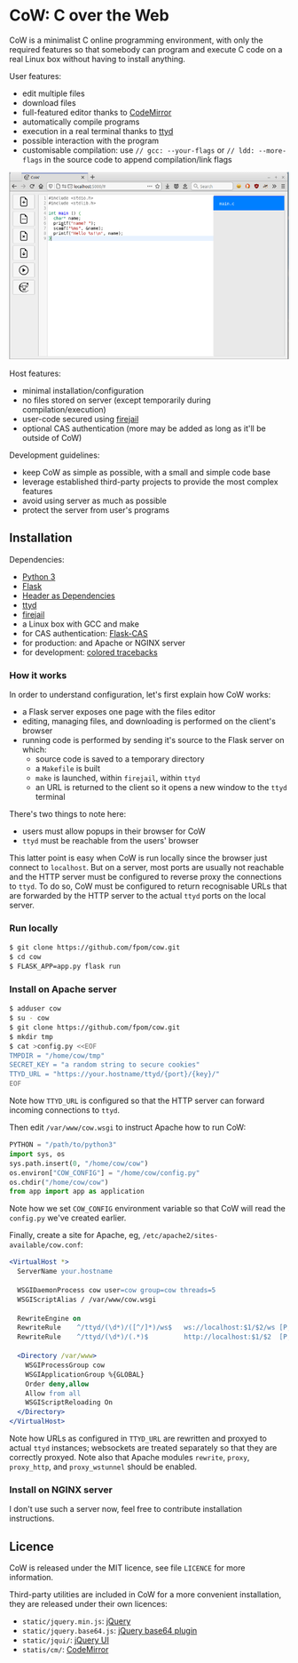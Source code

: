 # CoW: C over the Web

CoW is a minimalist C online programming environment, with only the required features so that somebody can program and execute C code on a real Linux box without having to install anything.

User features:

 - edit multiple files
 - download files
 - full-featured editor thanks to [CodeMirror](http://codemirror.net)
 - automatically compile programs
 - execution in a real terminal thanks to [ttyd](http://github.com/tsl0922/ttyd)
 - possible interaction with the program
 - customisable compilation: use `// gcc: --your-flags` or `// ldd: --more-flags` 
   in the source code to append compilation/link flags

![CoW in action](https://raw.githubusercontent.com/fpom/cow/main/misc/demo.gif)

Host features:

 - minimal installation/configuration
 - no files stored on server (except temporarily during compilation/execution)
 - user-code secured using [firejail](http://firejail.wordpress.com)
 - optional CAS authentication (more may be added as long as it'll be outside of CoW)

Development guidelines:

 - keep CoW as simple as possible, with a small and simple code base
 - leverage established third-party projects to provide the most complex features
 - avoid using server as much as possible
 - protect the server from user's programs

## Installation

Dependencies:

 - [Python 3](http://python.org)
 - [Flask](http://flask.palletsprojects.com)
 - [Header as Dependencies](http://pypi.org/project/Headers-as-Dependencies)
 - [ttyd](http://github.com/tsl0922/ttyd)
 - [firejail](http://firejail.wordpress.com)
 - a Linux box with GCC and make
 - for CAS authentication: [Flask-CAS](http://pypi.org/project/Flask-CAS)
 - for production: and Apache or NGINX server
 - for development: [colored tracebacks](http://pypi.org/project/colored-traceback)

### How it works

In order to understand configuration, let's first explain how CoW works:

 - a Flask server exposes one page with the files editor
 - editing, managing files, and downloading is performed on the client's browser
 - running code is performed by sending it's source to the Flask server on which:
   - source code is saved to a temporary directory
   - a `Makefile` is built
   - `make` is launched, within `firejail`, within `ttyd`
   - an URL is returned to the client so it opens a new window to the `ttyd` terminal

There's two things to note here:

 - users must allow popups in their browser for CoW
 - `ttyd` must be reachable from the users' browser

This latter point is easy when CoW is run locally since the browser just connect to `localhost`.
But on a server, most ports are usually not reachable and the HTTP server must be configured to reverse proxy the connections to `ttyd`.
To do so, CoW must be configured to return recognisable URLs that are forwarded by the HTTP server to the actual `ttyd` ports on the local server.

### Run locally

```sh
$ git clone https://github.com/fpom/cow.git
$ cd cow
$ FLASK_APP=app.py flask run
```

### Install on Apache server

```sh
$ adduser cow
$ su - cow
$ git clone https://github.com/fpom/cow.git
$ mkdir tmp
$ cat >config.py <<EOF
TMPDIR = "/home/cow/tmp"
SECRET_KEY = "a random string to secure cookies"
TTYD_URL = "https://your.hostname/ttyd/{port}/{key}/"
EOF
```

Note how `TTYD_URL` is configured so that the HTTP server can forward incoming connections to `ttyd`.

Then edit `/var/www/cow.wsgi` to instruct Apache how to run CoW:

```python
PYTHON = "/path/to/python3"
import sys, os
sys.path.insert(0, "/home/cow/cow")
os.environ["COW_CONFIG"] = "/home/cow/config.py"
os.chdir("/home/cow/cow")
from app import app as application
```

Note how we set `COW_CONFIG` environment variable so that CoW will read the `config.py` we've created earlier.

Finally, create a site for Apache, eg, `/etc/apache2/sites-available/cow.conf`:

```apache
<VirtualHost *>
  ServerName your.hostname

  WSGIDaemonProcess cow user=cow group=cow threads=5
  WSGIScriptAlias / /var/www/cow.wsgi

  RewriteEngine on
  RewriteRule    ^/ttyd/(\d*)/([^/]*)/ws$   ws://localhost:$1/$2/ws [P,L]
  RewriteRule    ^/ttyd/(\d*)/(.*)$         http://localhost:$1/$2  [P,L]
      
  <Directory /var/www>
    WSGIProcessGroup cow
    WSGIApplicationGroup %{GLOBAL}
    Order deny,allow
    Allow from all
    WSGIScriptReloading On
  </Directory>
</VirtualHost>
```

Note how URLs as configured in `TTYD_URL` are rewritten and proxyed to actual `ttyd` instances; websockets are treated separately so that they are correctly proxyed.
Note also that Apache modules `rewrite`, `proxy`, `proxy_http`, and `proxy_wstunnel` should be enabled.

### Install on NGINX server

I don't use such a server now, feel free to contribute installation instructions.

## Licence

CoW is released under the MIT licence, see file `LICENCE` for more information.

Third-party utilities are included in CoW for a more convenient installation, they are released under their own licences:

 - `static/jquery.min.js`: [jQuery](http://jquery.com)
 - `static/jquery.base64.js`: [jQuery base64 plugin](http://plugins.jquery.com/base64)
 - `static/jqui/`: [jQuery UI](http://jqueryui.com)
 - `statis/cm/`: [CodeMirror](http://codemirror.net)
